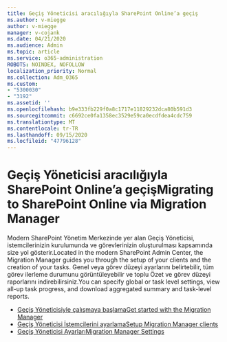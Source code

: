 ```yaml
---
title: Geçiş Yöneticisi aracılığıyla SharePoint Online’a geçiş
ms.author: v-miegge
author: v-miegge
manager: v-cojank
ms.date: 04/21/2020
ms.audience: Admin
ms.topic: article
ms.service: o365-administration
ROBOTS: NOINDEX, NOFOLLOW
localization_priority: Normal
ms.collection: Adm_O365
ms.custom:
- "5300030"
- "3192"
ms.assetid: ''
ms.openlocfilehash: b9e333fb229f0a8c1717e11829232dca80b591d3
ms.sourcegitcommit: c6692ce0fa1358ec3529e59ca0ecdfdea4cdc759
ms.translationtype: MT
ms.contentlocale: tr-TR
ms.lasthandoff: 09/15/2020
ms.locfileid: "47796128"
---
```

# <a name="migrating-to-sharepoint-online-via-migration-manager"></a><span data-ttu-id="7ffda-102">Geçiş Yöneticisi aracılığıyla SharePoint Online’a geçiş</span><span class="sxs-lookup"><span data-stu-id="7ffda-102">Migrating to SharePoint Online via Migration Manager</span></span>

<span data-ttu-id="7ffda-103">Modern SharePoint Yönetim Merkezinde yer alan Geçiş Yöneticisi, istemcilerinizin kurulumunda ve görevlerinizin oluşturulması kapsamında size yol gösterir.</span><span class="sxs-lookup"><span data-stu-id="7ffda-103">Located in the modern SharePoint Admin Center, the Migration Manager guides you through the setup of your clients and the creation of your tasks.</span></span> <span data-ttu-id="7ffda-104">Genel veya görev düzeyi ayarlarını belirtebilir, tüm görev ilerleme durumunu görüntüleyebilir ve toplu Özet ve görev düzeyi raporlarını indirebilirsiniz.</span><span class="sxs-lookup"><span data-stu-id="7ffda-104">You can specify global or task level settings, view all-up task progress, and download aggregated summary and task-level reports.</span></span>

* [<span data-ttu-id="7ffda-105">Geçiş Yöneticisiyle çalışmaya başlama</span><span class="sxs-lookup"><span data-stu-id="7ffda-105">Get started with the Migration Manager</span></span>](https://docs.microsoft.com/sharepointmigration/mm-get-started)
* [<span data-ttu-id="7ffda-106">Geçiş Yöneticisi İstemcilerini ayarlama</span><span class="sxs-lookup"><span data-stu-id="7ffda-106">Setup Migration Manager clients</span></span>](https://docs.microsoft.com/sharepointmigration/mm-setup-clients)
* [<span data-ttu-id="7ffda-107">Geçiş Yöneticisi Ayarları</span><span class="sxs-lookup"><span data-stu-id="7ffda-107">Migration Manager Settings</span></span>](https://docs.microsoft.com/sharepointmigration/mm-settings)